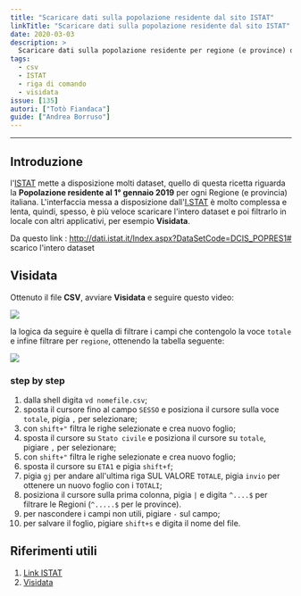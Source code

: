 ```yaml
---
title: "Scaricare dati sulla popolazione residente dal sito ISTAT"
linkTitle: "Scaricare dati sulla popolazione residente dal sito ISTAT"
date: 2020-03-03
description: >
  Scaricare dati sulla popolazione residente per regione (e province) dal sito ISTAT.
tags:
  - csv
  - ISTAT
  - riga di comando
  - visidata
issue: [135]
autori: ["Totò Fiandaca"]
guide: ["Andrea Borruso"]
---
```


---

## Introduzione

l'[ISTAT](https://www.istat.it/) mette a disposizione molti dataset, quello di questa ricetta riguarda la **Popolazione residente al 1° gennaio 2019** per ogni Regione (e provincia) italiana. L'interfaccia messa a disposizione dall'[I.STAT](http://dati.istat.it/Index.aspx) è molto complessa e lenta, quindi, spesso, è più veloce scaricare l'intero dataset e poi filtrarlo in locale con altri applicativi, per esempio **Visidata**.

Da questo link :  http://dati.istat.it/Index.aspx?DataSetCode=DCIS_POPRES1# scarico l'intero dataset

## Visidata

Ottenuto il file **CSV**, avviare **Visidata** e seguire questo video:

![](https://user-images.githubusercontent.com/30607/76792091-84f22700-67c2-11ea-908d-37820229cba2.gif)

la logica da seguire è quella di filtrare i campi che contengolo la voce `totale`  e infine filtrare per `regione`,  ottenendo la tabella seguente:

![](https://user-images.githubusercontent.com/7631137/76794253-e1efdc00-67c6-11ea-9f7e-dde3a87b91a8.png)

### step by step

1. dalla shell digita `vd nomefile.csv`;
2. sposta il cursore fino al campo `SESSO` e posiziona il cursore sulla voce `totale`, pigia `,` per selezionare;
3. con `shift+"` filtra le righe selezionate e crea nuovo foglio;
4. sposta il cursore su `Stato civile` e posiziona il cursore su `totale`, pigiare `,` per selezionare;
5. con `shift+"` filtra le righe selezionate e crea nuovo foglio;
6. sposta il cursore su `ETA1` e pigia `shift+f`;
7. pigia `gj` per andare all'ultima riga SUL VALORE `TOTALE`, pigia `invio` per ottenere un nuovo foglio con i `TOTALI`;
8. posiziona il cursore sulla prima colonna, pigia `|` e digita `^....$` per filtrare le Regioni (`^.....$` per le province).
9. per nascondere i campi non utili, pigiare `-` sul campo;
10. per salvare il foglio, pigiare `shift+s` e digita il nome del file.

## Riferimenti utili

1. [Link ISTAT](http://dati.istat.it/Index.aspx?DataSetCode=DCIS_POPRES1#)
2. [Visidata](http://visidata.org/man/)



